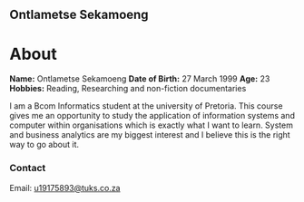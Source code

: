 ## Ontlametse Sekamoeng





# About

**Name:** Ontlametse Sekamoeng
**Date of Birth:** 27 March 1999
**Age:** 23
**Hobbies:** Reading, Researching and non-fiction documentaries


I am a Bcom Informatics  student at the university of Pretoria. This course gives me an opportunity to study the application of information systems and computer within organisations which is exactly what I want to learn. System and business analytics are my biggest interest and I believe this is the right way to go about it. 






### Contact
Email: u19175893@tuks.co.za


